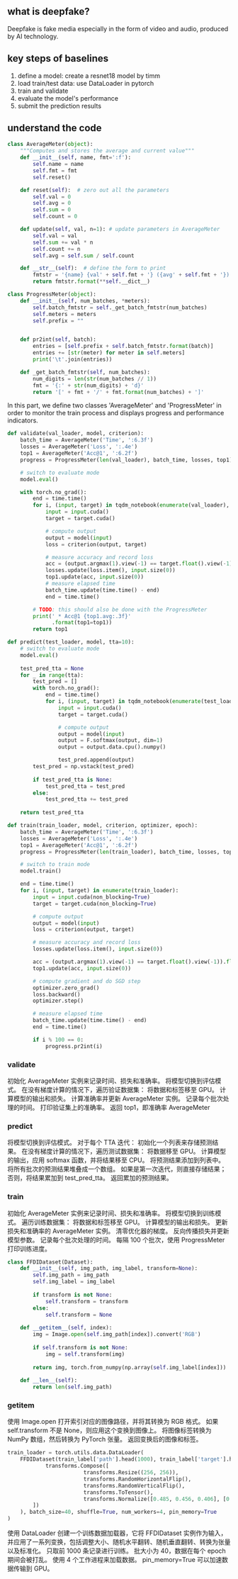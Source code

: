 ## what is deepfake?
Deepfake is fake media especially in the form of video and audio, produced by AI technology.

## key steps of baselines
1. define a model: create a resnet18 model by timm <br>
2. load train/test data: use DataLoader in pytorch
3. train and validate
4. evaluate the model's performance
5. submit the prediction results

## understand the code
``` Python
class AverageMeter(object):
    """Computes and stores the average and current value"""
    def __init__(self, name, fmt=':f'):
        self.name = name
        self.fmt = fmt
        self.reset()

    def reset(self):  # zero out all the parameters
        self.val = 0
        self.avg = 0
        self.sum = 0
        self.count = 0

    def update(self, val, n=1): # update parameters in AverageMeter
        self.val = val
        self.sum += val * n
        self.count += n
        self.avg = self.sum / self.count

    def __str__(self):  # define the form to print
        fmtstr = '{name} {val' + self.fmt + '} ({avg' + self.fmt + '})'
        return fmtstr.format(**self.__dict__)

class ProgressMeter(object):
    def __init__(self, num_batches, *meters):
        self.batch_fmtstr = self._get_batch_fmtstr(num_batches)
        self.meters = meters
        self.prefix = ""


    def pr2int(self, batch):
        entries = [self.prefix + self.batch_fmtstr.format(batch)]
        entries += [str(meter) for meter in self.meters]
        print('\t'.join(entries))

    def _get_batch_fmtstr(self, num_batches):
        num_digits = len(str(num_batches // 1))
        fmt = '{:' + str(num_digits) + 'd}'
        return '[' + fmt + '/' + fmt.format(num_batches) + ']'
```
In this part, we define two classes 'AverageMeter' and 'ProgressMeter' in order to monitor the train process
and displays progress and performance indicators.

```Python
def validate(val_loader, model, criterion):
    batch_time = AverageMeter('Time', ':6.3f')
    losses = AverageMeter('Loss', ':.4e')
    top1 = AverageMeter('Acc@1', ':6.2f')
    progress = ProgressMeter(len(val_loader), batch_time, losses, top1)

    # switch to evaluate mode
    model.eval()

    with torch.no_grad():
        end = time.time()
        for i, (input, target) in tqdm_notebook(enumerate(val_loader), total=len(val_loader)):
            input = input.cuda()
            target = target.cuda()

            # compute output
            output = model(input)
            loss = criterion(output, target)

            # measure accuracy and record loss
            acc = (output.argmax(1).view(-1) == target.float().view(-1)).float().mean() * 100
            losses.update(loss.item(), input.size(0))
            top1.update(acc, input.size(0))
            # measure elapsed time
            batch_time.update(time.time() - end)
            end = time.time()

        # TODO: this should also be done with the ProgressMeter
        print(' * Acc@1 {top1.avg:.3f}'
              .format(top1=top1))
        return top1

def predict(test_loader, model, tta=10):
    # switch to evaluate mode
    model.eval()
    
    test_pred_tta = None
    for _ in range(tta):
        test_pred = []
        with torch.no_grad():
            end = time.time()
            for i, (input, target) in tqdm_notebook(enumerate(test_loader), total=len(test_loader)):
                input = input.cuda()
                target = target.cuda()

                # compute output
                output = model(input)
                output = F.softmax(output, dim=1)
                output = output.data.cpu().numpy()

                test_pred.append(output)
        test_pred = np.vstack(test_pred)
    
        if test_pred_tta is None:
            test_pred_tta = test_pred
        else:
            test_pred_tta += test_pred
    
    return test_pred_tta

def train(train_loader, model, criterion, optimizer, epoch):
    batch_time = AverageMeter('Time', ':6.3f')
    losses = AverageMeter('Loss', ':.4e')
    top1 = AverageMeter('Acc@1', ':6.2f')
    progress = ProgressMeter(len(train_loader), batch_time, losses, top1)

    # switch to train mode
    model.train()

    end = time.time()
    for i, (input, target) in enumerate(train_loader):
        input = input.cuda(non_blocking=True)
        target = target.cuda(non_blocking=True)

        # compute output
        output = model(input)
        loss = criterion(output, target)

        # measure accuracy and record loss
        losses.update(loss.item(), input.size(0))

        acc = (output.argmax(1).view(-1) == target.float().view(-1)).float().mean() * 100
        top1.update(acc, input.size(0))

        # compute gradient and do SGD step
        optimizer.zero_grad()
        loss.backward()
        optimizer.step()

        # measure elapsed time
        batch_time.update(time.time() - end)
        end = time.time()

        if i % 100 == 0:
            progress.pr2int(i)
```
### validate
初始化 AverageMeter 实例来记录时间、损失和准确率。
将模型切换到评估模式。
在没有梯度计算的情况下，遍历验证数据集：
将数据和标签移至 GPU。
计算模型的输出和损失。
计算准确率并更新 AverageMeter 实例。
记录每个批次处理的时间。
打印验证集上的准确率。
返回 top1，即准确率 AverageMeter

### predict
将模型切换到评估模式。
对于每个 TTA 迭代：
初始化一个列表来存储预测结果。
在没有梯度计算的情况下，遍历测试数据集：
将数据移至 GPU。
计算模型的输出，应用 softmax 函数，并将结果移至 CPU。
将预测结果添加到列表中。
将所有批次的预测结果堆叠成一个数组。
如果是第一次迭代，则直接存储结果；否则，将结果累加到 test_pred_tta。
返回累加的预测结果。

### train
初始化 AverageMeter 实例来记录时间、损失和准确率。
将模型切换到训练模式。
遍历训练数据集：
将数据和标签移至 GPU。
计算模型的输出和损失。
更新损失和准确率的 AverageMeter 实例。
清零优化器的梯度。
反向传播损失并更新模型参数。
记录每个批次处理的时间。
每隔 100 个批次，使用 ProgressMeter 打印训练进度。

``` Python
class FFDIDataset(Dataset):
    def __init__(self, img_path, img_label, transform=None):
        self.img_path = img_path
        self.img_label = img_label
        
        if transform is not None:
            self.transform = transform
        else:
            self.transform = None
    
    def __getitem__(self, index):
        img = Image.open(self.img_path[index]).convert('RGB')
        
        if self.transform is not None:
            img = self.transform(img)
        
        return img, torch.from_numpy(np.array(self.img_label[index]))
    
    def __len__(self):
        return len(self.img_path)
```
### __getitem__
使用 Image.open 打开索引对应的图像路径，并将其转换为 RGB 格式。
如果 self.transform 不是 None，则应用这个变换到图像上。
将图像标签转换为 NumPy 数组，然后转换为 PyTorch 张量。
返回变换后的图像和标签。

``` Python
train_loader = torch.utils.data.DataLoader(
    FFDIDataset(train_label['path'].head(1000), train_label['target'].head(1000), 
            transforms.Compose([
                        transforms.Resize((256, 256)),
                        transforms.RandomHorizontalFlip(),
                        transforms.RandomVerticalFlip(),
                        transforms.ToTensor(),
                        transforms.Normalize([0.485, 0.456, 0.406], [0.229, 0.224, 0.225])
        ])
    ), batch_size=40, shuffle=True, num_workers=4, pin_memory=True
)
```
使用 DataLoader 创建一个训练数据加载器，它将 FFDIDataset 实例作为输入，并应用了一系列变换，包括调整大小、随机水平翻转、随机垂直翻转、转换为张量以及标准化。
只取前 1000 条记录进行训练。
批大小为 40，数据在每个 epoch 期间会被打乱。
使用 4 个工作进程来加载数据。
pin_memory=True 可以加速数据传输到 GPU。
